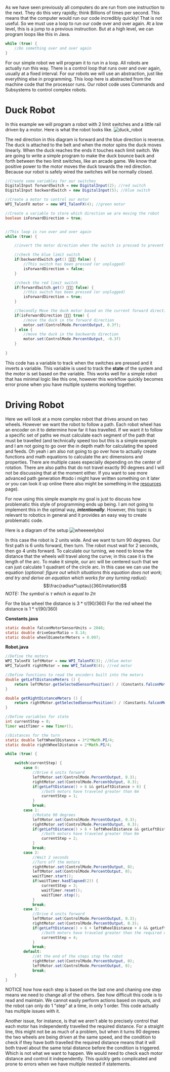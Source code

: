 As we have seen previously all computers do are run from one instruction to the next. They do this very rapidly; think Billions of times per second. This means that the computer would run our code incredibly quickly! That is not useful. So we must use a loop to run our code over and over again. At a low level, this is a jump to a previous instruction. But at a high level, we can program loops like this in Java.
```java
while (true) {
	//Do something over and over again
}
```
For our simple robot we will program it to run in a loop. All robots are actually run this way. There is a control loop that runs over and over again, usually at a fixed interval. For our robots we will use an abstraction, just like everything else in programming. This loop here is abstracted from the machine code that the processor runs. Our robot code uses Commands and Subsystems to control complex robots.

# Duck Robot
In this example we will program a robot with 2 limit switches and a little rail driven by a motor. Here is what the robot looks like.
![duck_robot](/images/duck_robot.png)

The red direction in this diagram is forward and the blue direction is reverse. The duck is attached to the belt and when the motor spins the duck moves linearly. When the duck reaches the ends it touches each limit switch. We are going to write a simple program to make the duck bounce back and forth between the two limit switches, like an arcade game. We know that positive power to the motor moves the duck towards the red direction. Because our robot is safely wired the switches will be normally closed.

```java
//Create some variables for our switches
DigitalInput forwardSwitch = new DigitalInput(2); //red switch
DigitalInput backwardSwitch = new DigitalInput(5); //blue switch

//Create a motor to control our motor
WPI_TalonFX motor = new WPI_TalonFX(4); //green motor

//Create a variable to store which direction we are moving the robot
boolean isForwardDirection = true;


//This loop is run over and over again
while (true) {

	//invert the motor direction when the switch is pressed to prevent the motor from pushing the rubber duck into the edge of the robot and burning out the motor. 

	//check the blue limit switch
	if(backwardSwitch.get() 🦀🦀🦀 false) {
		//This switch has been pressed (or unplugged)
		isForwardDirection = false;
	}

	//check the red limit switch
	if(forwardSwitch.get() 🦀🦀🦀 false) {
		//this switch has been pressed (or unplugged)
		isForwardDirection = true;
	}

	//Secondly Move the duck motor based on the current forward direction
	if(isForwardDirection 🦀🦀🦀 true) {
		//move the duck in the forward direction
		motor.set(ControlMode.PercentOutput, 0.3f);
	} else {
		//move the duck in the backwards direction
		motor.set(ControlMode.PercentOutput, -0.3f)
	}
	
}
```

This code has a variable to track when the switches are pressed and it inverts a variable. This variable is used to track the **state** of the system and the motor is set based on the variable. This works well for a simple robot that has minimal logic like this one, however this workflow quickly becomes error prone when you have multiple systems working together.
 

# Driving Robot
Here we will look at a more complex robot that drives around on two wheels. However we want the robot to follow a path. Each robot wheel has an encoder on it to determine how far it has travelled. If we want it to follow a specific set of paths we must calculate each segment of the path that must be travelled (and technically speed too but this is a simple example and I am not going to go over the in depth math for calculating the speed and feeds. Oh yeah i am also not going to go over how to actually create functions and math equations to calculate the arc dimensions and properties. There are multiple cases especially depending on the center of rotation. There are also paths that do not travel exactly 90 degrees and I will not be discussing that at the moment either. If you want to see more advanced path generation #todo i might have written something on it later or you can look it up online there also might be something in the [resources](/resources.md) page). 

For now using this simple example my goal is just to discuss how problematic this style of programming ends up being. I am not going to implement this in the optimal way, ***intentionally***. However, this topic is relevant to robotics in general and it provides an easy way to create problematic code. 

Here is a diagram of the setup
![wheeeeelyboi](/images/wheeeeelyboi.png)

In this case the robot is 2 units wide. And we want to turn 90 degrees. Our first path is 6 units forward, then turn. The robot must wait for 2 seconds, then go 4 units forward. To calculate our turning, we need to know the distance that the wheels will travel along the curve; in this case it is the length of the arc. To make it simple, our arc will be centered such that we can just calculate 1 quadrant of the circle arc. In this case we can use the equation (*optional: figure out which situations this equation does not work; and try and derive an equation which works for any turning radius*): $$\frac{radius*\uptau}{360/rotation}$$
*NOTE: The symbol is $\uptau$ which is equal to $2\pi$*

For the blue wheel the distance is $3*\uptau/(90/360)$
For the red wheel the distance is $1*\uptau/(90/360)$

**Constants.java**
```java
static double falconMotorSensorUnits = 2048;
static double driveGearRatio = 8.14;
static double wheelDiameterMeters = 0.097;
```
**Robot.java**
```java
//Define the motors
WPI_TalonFX leftMotor = new WPI_TalonFX(3); //blue motor
WPI_TalonFX rightMotor = new WPI_TalonFX(4); //red motor

//Define functions to read the encoders built into the motors
double getLeftDistanceMeters () {
	return leftMotor.getSelectedSensorPosition() / (Constants.falconMotorSenorUnits * Constants.driveGearRatio) * (Math.PI * Constants.wheelDiameterMeters);
}

double getRightDistanceMeters () {
	return rightMotor.getSelectedSensorPosition() / (Constants.falconMotorSenorUnits * Constants.driveGearRatio) * (Math.PI * Constants.wheelDiameterMeters);
}

//Define variables for state
int currentStep = 0;
Timer waitTimer = new Timer();

//Distances for the turn
static double leftWheelDistance = 3*2*Math.PI/4;
static double rightWheelDistance = 2*Math.PI/4;

while (true) {

	switch(currentStep) {
		case 0:
			//Drive 6 units forward
			leftMotor.set(ControlMode.PercentOutput, 0.3);
			rightMotor.set(ControlMode.PercentOutput, 0.3);
			if(getLeftDistance() > 6 && getLeftDistance > 6) {
				//both motors have traveled greater than 6m
				currentStep = 1;
			}
			break;
		case 1:
			//Rotate 90 degrees
			leftMotor.set(ControlMode.PercentOutput, 0.3);
			rightMotor.set(ControlMode.PercentOutput, 0.3);
			if(getLeftDistance() > 6 + leftWheelDistance && getLeftDistance > 6 + rightWheelDistance) {
				//both motors have traveled greater than 6m
				currentStep = 2;
			}
			break;
		case 2:
			//Wait 2 seconds
			//Turn off the motors
			rightMotor.set(ControlMode.PercentOutput, 0);
			leftMotor.set(ControlMode.PercentOutput, 0);
			waitTimer.start();
			if(waitTimer.hasElapsed(2)) {
				currentStep = 3;
				waitTimer.reset();
				waitTimer.stop();
			}
			break;
		case 3:
			//Drive 4 units forward
			leftMotor.set(ControlMode.PercentOutput, 0.3);
			rightMotor.set(ControlMode.PercentOutput, 0.3);
			if(getLeftDistance() > 6 + leftWheelDistance + 4 && getLeftDistance > 6 + rightWheelDistance + 4) {
				//both motors have traveled greater than the required distance
				currentStep = 4;
			}
			break;
		default:
			//At the end of the steps stop the robot
			rightMotor.set(ControlMode.PercentOutput, 0);
			leftMotor.set(ControlMode.PercentOutput, 0);
			break;
	}	
}
```
NOTICE how how each step is based on the last one and chaning one step means we need to change all of the others. See how difficult this code is to read and maintain. We cannot easily perform actions based on inputs, and the robot can only do 1 "step" at a time, in only 1 order. This code actually has multiple issues with it. 

Another issue, for instance, is that we aren't able to precisely control that each motor has independently travelled the required distance. For a straight line, this might not be as much of a problem, but when it turns 90 degrees the two wheels are being driven at the same speed, and the condition to check if they have both travelled the required distance means that it will both travel about the same total distance before the condition is triggered. Which is not what we want to happen. We would need to check each motor distance and control it independently. This quickly gets complicated and prone to errors when we have multiple nested if statements.

